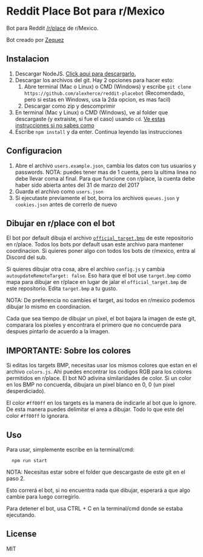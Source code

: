 # Reddit Place Bot para r/Mexico

Bot para Reddit [/r/place](https://www.reddit.com/r/place/) de r/Mexico.

Bot creado por [Zequez](https://github.com/Zequez/reddit-placebot)

## Instalacion

1. Descargar NodeJS. [Click aqui para descargarlo.](https://nodejs.org/es/download/)
2. Descargar los archivos del git. Hay 2 opciones para hacer esto:
    1. Abre terminal (Mac o Linux) o CMD (Windows) y escribe ```git clone https://github.com/alexherce/reddit-placebot``` (Recomendado, pero si estas en Windows, usa la 2da opcion, es mas facil)
    2. Descargar como zip y descomprimir
3. En terminal (Mac y Linux) o CMD (Windows), ve al folder que descargaste (y extraiste, si fue el caso) usando ```cd```. [Ve estas instrucciones si no sabes como](http://es.wikihow.com/cambiar-directorios-en-el-Command-Prompt)
4. Escribe ```npm install``` y da enter. Continua leyendo las instrucciones

## Configuracion

1. Abre el archivo `users.example.json`, cambia los datos con tus usuarios y passwords. NOTA: puedes tener mas de 1 cuenta, pero la ultima linea no debe llevar coma al final. Para que funcione con r/place, la cuenta debe haber sido abierta antes del 31 de marzo del 2017
2. Guarda el archivo como `users.json`
3. Si ejecutaste previamente el bot, borra los archivos `queues.json` y `cookies.json` antes de correrlo de nuevo

## Dibujar en r/place con el bot

El bot por default dibuja el archivo [`official_target.bmp`](https://raw.githubusercontent.com/alexherce/reddit-placebot/master/official_target.bmp) de este repositorio en r/place. Todos los bots por default usan este archivo para mantener coordinacion. Si quieres poner algo con todos los bots de r/mexico, entra al Discord del sub.

Si quieres dibujar otra cosa, abre el archivo `config.js` y cambia `autoupdateRemoteTarget: false`. Eso hara que el bot use `target.bmp` como mapa para dibujar en r/place en lugar de jalar el `official_target.bmp` de este repositorio. Edita `target.bmp` a tu gusto.

NOTA: De preferencia no cambies el target, asi todos en r/mexico podemos dibujar lo mismo en coordinacion.

Cada que sea tiempo de dibujar un pixel, el bot bajara la imagen de este git, comparara los pixeles y encontrara el primero que no concuerde para despues pintarlo de acuerdo a la imagen.

## IMPORTANTE: Sobre los colores

Si editas los targets BMP, necesitas usar los mismos colores que estan en el archivo `colors.js`. Ahi puedes encontrar los codigos RGB para los colores permitidos en r/place. El bot NO adivina similaridades de color. Si un color en los BMP no concuerda, dibujara un pixel blanco en 0, 0 (un pixel desperdiciado).

El color `#ff00ff` en los targets es la manera de indicarle al bot que lo ignore. De esta manera puedes delimitar el area a dibujar. Todo lo que este del color `#ff00ff` lo ignorara.

## Uso

Para usar, simplemente escribe en la terminal/cmd:
```
  npm run start
```
NOTA: Necesitas estar sobre el folder que descargaste de este git en el paso 2.

Esto correrá el bot, si no encuentra nada que dibujar, esperará a que algo cambie para luego corregirlo.

Para detener el bot, usa CTRL + C en la terminal/cmd donde se estaba ejecutando.

## License

MIT
